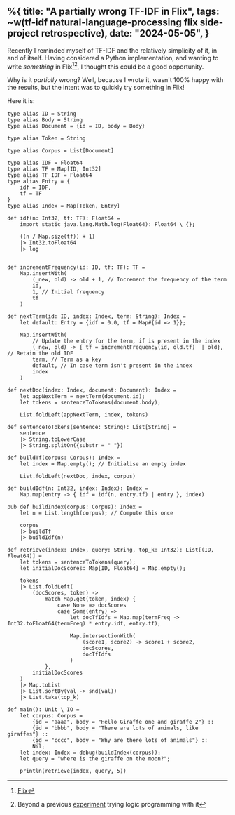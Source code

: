 %{
    title: "A partially wrong TF-IDF in Flix",
    tags: ~w(tf-idf natural-language-processing flix side-project retrospective),
    date: "2024-05-05",
}
---
Recently I reminded myself of TF-IDF and the relatively simplicity of it, in and of itself. Having considered a Python implementation, and wanting to write _something_ in Flix[^1][^2], I thought this could be a good opportunity.

Why is it _partially_ wrong? Well, because I wrote it, wasn't 100% happy with the results, but the intent was to quickly try something in Flix!

Here it is:

```flix
type alias ID = String
type alias Body = String
type alias Document = {id = ID, body = Body}

type alias Token = String

type alias Corpus = List[Document]

type alias IDF = Float64
type alias TF = Map[ID, Int32]
type alias TF_IDF = Float64
type alias Entry = {
    idf = IDF,
    tf = TF
}
type alias Index = Map[Token, Entry]

def idf(n: Int32, tf: TF): Float64 =
    import static java.lang.Math.log(Float64): Float64 \ {};

    ((n / Map.size(tf)) + 1)
    |> Int32.toFloat64
    |> log


def incrementFrequency(id: ID, tf: TF): TF =
    Map.insertWith(
        (_new, old) -> old + 1, // Increment the frequency of the term
        id,
        1, // Initial frequency
        tf
    )

def nextTerm(id: ID, index: Index, term: String): Index =
    let default: Entry = {idf = 0.0, tf = Map#{id => 1}};

    Map.insertWith(
        // Update the entry for the term, if is present in the index
        (_new, old) -> { tf = incrementFrequency(id, old.tf)  | old}, // Retain the old IDF
        term, // Term as a key
        default, // In case term isn't present in the index
        index
    )

def nextDoc(index: Index, document: Document): Index =
    let appNextTerm = nextTerm(document.id);
    let tokens = sentenceToTokens(document.body);

    List.foldLeft(appNextTerm, index, tokens)

def sentenceToTokens(sentence: String): List[String] =
    sentence
    |> String.toLowerCase
    |> String.splitOn({substr = " "})

def buildTf(corpus: Corpus): Index =
    let index = Map.empty(); // Initialise an empty index

    List.foldLeft(nextDoc, index, corpus)

def buildIdf(n: Int32, index: Index): Index =
    Map.map(entry -> { idf = idf(n, entry.tf) | entry }, index)

pub def buildIndex(corpus: Corpus): Index =
    let n = List.length(corpus); // Compute this once

    corpus
    |> buildTf
    |> buildIdf(n)

def retrieve(index: Index, query: String, top_k: Int32): List[(ID, Float64)] =
    let tokens = sentenceToTokens(query);
    let initialDocScores: Map[ID, Float64] = Map.empty();

    tokens
    |> List.foldLeft(
        (docScores, token) ->
            match Map.get(token, index) {
                case None => docScores
                case Some(entry) =>
                    let docTfIdfs = Map.map(termFreq -> Int32.toFloat64(termFreq) * entry.idf, entry.tf);

                    Map.intersectionWith(
                        (score1, score2) -> score1 + score2,
                        docScores,
                        docTfIdfs
                    )
            },
        initialDocScores
    )
    |> Map.toList
    |> List.sortBy(val -> snd(val))
    |> List.take(top_k)

def main(): Unit \ IO =
    let corpus: Corpus =
        {id = "aaaa", body = "Hello Giraffe one and giraffe 2"} ::
        {id = "bbbb", body = "There are lots of animals, like giraffes"} ::
        {id = "cccc", body = "Why are there lots of animals"} ::
        Nil;
    let index: Index = debug(buildIndex(corpus));
    let query = "where is the giraffe on the moon?";

    println(retrieve(index, query, 5))
```

[^1]: [Flix](https://flix.dev)

[^2]: Beyond a previous [experiment](@/notes/programming_imperative_to_functional_to_logic.md) trying logic programming with it
